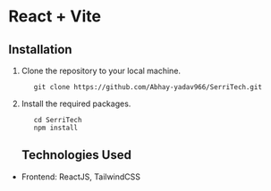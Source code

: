 # React + Vite

## Installation
1. Clone the repository to your local machine.
   ```
      git clone https://github.com/Abhay-yadav966/SerriTech.git
   ```
2. Install the required packages.
   ```
      cd SerriTech
      npm install

   ```

   ## Technologies Used
- Frontend: ReactJS, TailwindCSS


